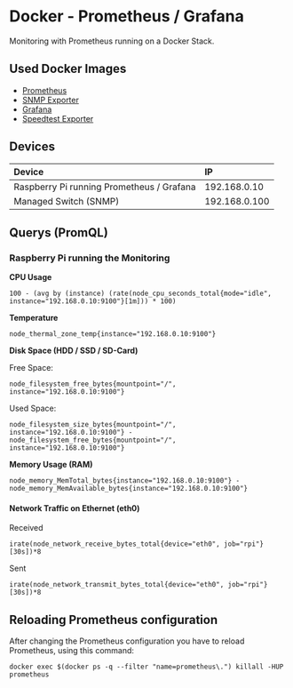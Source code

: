 # Docker - Prometheus / Grafana
Monitoring with Prometheus running on a Docker Stack.

## Used Docker Images
 - [Prometheus](https://hub.docker.com/r/prom/prometheus)
 - [SNMP Exporter](https://hub.docker.com/r/prom/snmp-exporter)
 - [Grafana](https://hub.docker.com/r/grafana/grafana)
 - [Speedtest Exporter](https://hub.docker.com/r/billimek/prometheus-speedtest-exporter)

## Devices
Device | IP
:------ | :---
Raspberry Pi running Prometheus / Grafana | 192.168.0.10
Managed Switch (SNMP) | 192.168.0.100

## Querys (PromQL)
### Raspberry Pi running the Monitoring

**CPU Usage**
```
100 - (avg by (instance) (rate(node_cpu_seconds_total{mode="idle", instance="192.168.0.10:9100"}[1m])) * 100)
```
**Temperature**
```
node_thermal_zone_temp{instance="192.168.0.10:9100"}
```
**Disk Space (HDD / SSD / SD-Card)**

Free Space:
```
node_filesystem_free_bytes{mountpoint="/", instance="192.168.0.10:9100"}
```
Used Space:
```
node_filesystem_size_bytes{mountpoint="/", instance="192.168.0.10:9100"} - node_filesystem_free_bytes{mountpoint="/", instance="192.168.0.10:9100"}
```

**Memory Usage (RAM)**
```
node_memory_MemTotal_bytes{instance="192.168.0.10:9100"} - node_memory_MemAvailable_bytes{instance="192.168.0.10:9100"}
```

#### Network Traffic on Ethernet (eth0)

Received
```
irate(node_network_receive_bytes_total{device="eth0", job="rpi"}[30s])*8
```
Sent
```
irate(node_network_transmit_bytes_total{device="eth0", job="rpi"}[30s])*8
```

## Reloading Prometheus configuration

After changing the Prometheus configuration you have to reload Prometheus, using this command:

```
docker exec $(docker ps -q --filter "name=prometheus\.") killall -HUP prometheus
```
